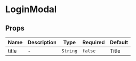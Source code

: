 # LoginModal

## Props

<!-- @vuese:LoginModal:props:start -->
|Name|Description|Type|Required|Default|
|---|---|---|---|---|
|title|-|`String`|`false`|Title|

<!-- @vuese:LoginModal:props:end -->


